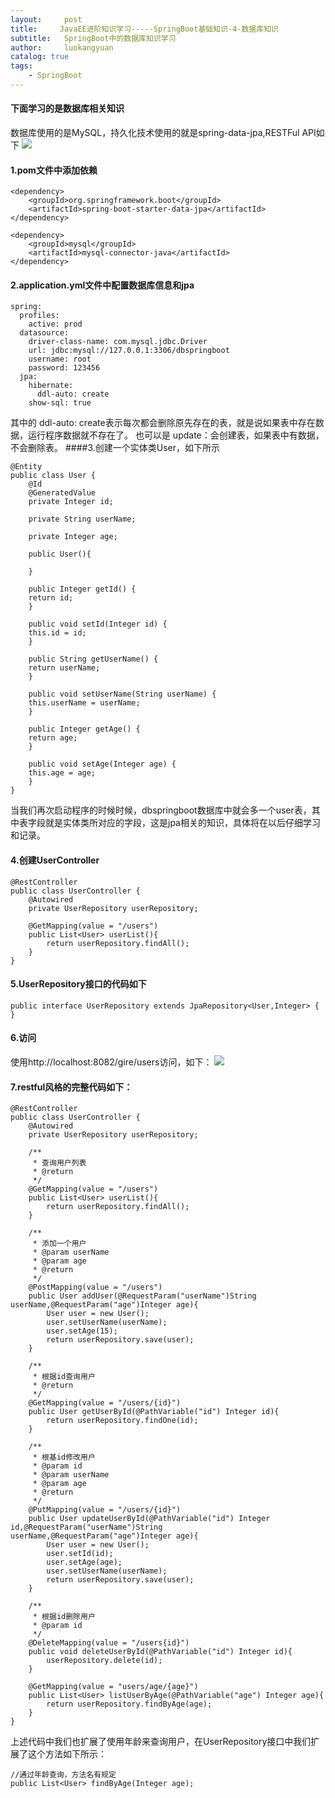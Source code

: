 ```yaml
---
layout:     post
title:     JavaEE进阶知识学习-----SpringBoot基础知识-4-数据库知识
subtitle:   SpringBoot中的数据库知识学习
author:     luokangyuan
catalog: true
tags:
    - SpringBoot
---
```

#### 下面学习的是数据库相关知识
数据库使用的是MySQL，持久化技术使用的就是spring-data-jpa,RESTFul API如下
![](https://i.imgur.com/x2JhG2P.png)
#### 1.pom文件中添加依赖


	<dependency>
		<groupId>org.springframework.boot</groupId>
		<artifactId>spring-boot-starter-data-jpa</artifactId>
	</dependency>

	<dependency>
		<groupId>mysql</groupId>
		<artifactId>mysql-connector-java</artifactId>
	</dependency>

#### 2.application.yml文件中配置数据库信息和jpa


	spring:
	  profiles:
	    active: prod
	  datasource:
	    driver-class-name: com.mysql.jdbc.Driver
	    url: jdbc:mysql://127.0.0.1:3306/dbspringboot
	    username: root
	    password: 123456
	  jpa:
	    hibernate:
	      ddl-auto: create
	    show-sql: true

其中的 ddl-auto: create表示每次都会删除原先存在的表，就是说如果表中存在数据，运行程序数据就不存在了。
也可以是 update：会创建表，如果表中有数据，不会删除表。
####3.创建一个实体类User，如下所示


	@Entity
	public class User {
	    @Id
	    @GeneratedValue
	    private Integer id;

	    private String userName;

	    private Integer age;

	    public User(){

	    }

	    public Integer getId() {
		return id;
	    }

	    public void setId(Integer id) {
		this.id = id;
	    }

	    public String getUserName() {
		return userName;
	    }

	    public void setUserName(String userName) {
		this.userName = userName;
	    }

	    public Integer getAge() {
		return age;
	    }

	    public void setAge(Integer age) {
		this.age = age;
	    }
	}

当我们再次启动程序的时候时候，dbspringboot数据库中就会多一个user表，其中表字段就是实体类所对应的字段，这是jpa相关的知识，具体将在以后仔细学习和记录。
#### 4.创建UserController

	@RestController
	public class UserController {
	    @Autowired
	    private UserRepository userRepository;
	
	    @GetMapping(value = "/users")
	    public List<User> userList(){
	        return userRepository.findAll();
	    }
	}
#### 5.UserRepository接口的代码如下

	public interface UserRepository extends JpaRepository<User,Integer> {
	}
#### 6.访问
使用http://localhost:8082/gire/users访问，如下：
![](https://i.imgur.com/nD51Mz6.png)
#### 7.restful风格的完整代码如下：

	@RestController
	public class UserController {
	    @Autowired
	    private UserRepository userRepository;
	
	    /**
	     * 查询用户列表
	     * @return
	     */
	    @GetMapping(value = "/users")
	    public List<User> userList(){
	        return userRepository.findAll();
	    }
	
	    /**
	     * 添加一个用户
	     * @param userName
	     * @param age
	     * @return
	     */
	    @PostMapping(value = "/users")
	    public User addUser(@RequestParam("userName")String userName,@RequestParam("age")Integer age){
	        User user = new User();
	        user.setUserName(userName);
	        user.setAge(15);
	        return userRepository.save(user);
	    }
	
	    /**
	     * 根据id查询用户
	     * @return
	     */
	    @GetMapping(value = "/users/{id}")
	    public User getUserById(@PathVariable("id") Integer id){
	        return userRepository.findOne(id);
	    }
	
	    /**
	     * 根基id修改用户
	     * @param id
	     * @param userName
	     * @param age
	     * @return
	     */
	    @PutMapping(value = "/users/{id}")
	    public User updateUserById(@PathVariable("id") Integer id,@RequestParam("userName")String userName,@RequestParam("age")Integer age){
	        User user = new User();
	        user.setId(id);
	        user.setAge(age);
	        user.setUserName(userName);
	        return userRepository.save(user);
	    }
	
	    /**
	     * 根据id删除用户
	     * @param id
	     */
	    @DeleteMapping(value = "/users{id}")
	    public void deleteUserById(@PathVariable("id") Integer id){
	        userRepository.delete(id);
	    }
	
	    @GetMapping(value = "users/age/{age}")
	    public List<User> listUserByAge(@PathVariable("age") Integer age){
	        return userRepository.findByAge(age);
	    }
	}
上述代码中我们也扩展了使用年龄来查询用户，在UserRepository接口中我们扩展了这个方法如下所示：

	//通过年龄查询，方法名有规定
	public List<User> findByAge(Integer age);
